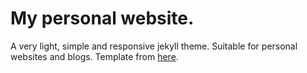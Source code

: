 # My personal website.
A very light, simple and responsive jekyll theme. Suitable for personal websites and blogs.
Template from [here](https://vietanhdev.com/beNice17/).




